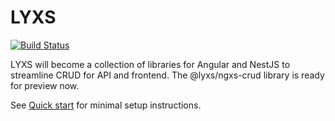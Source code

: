 # LYXS
[![Build Status](https://travis-ci.com/bitflut/lyxs.svg?branch=master)](https://travis-ci.com/bitflut/lyxs)

LYXS will become a collection of libraries for Angular and NestJS to streamline CRUD for API and frontend. The @lyxs/ngxs-crud library is ready for preview now.

See [Quick start](https://bitflut.gitbook.io/lyxs/) for minimal setup instructions.
